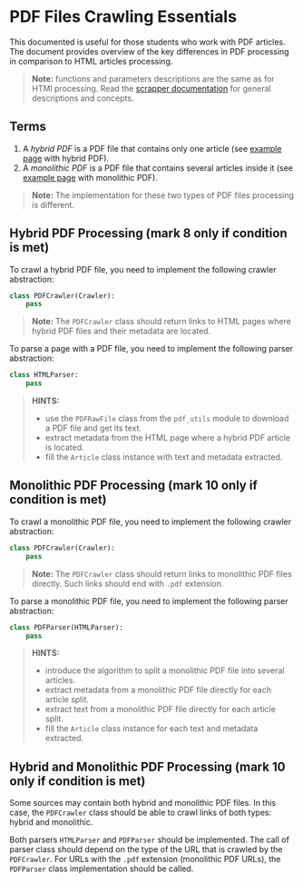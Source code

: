 # PDF Files Crawling Essentials

This documented is useful for those students who 
work with PDF articles. The document provides overview
of the key differences in PDF processing in comparison 
to HTML articles processing.

> **Note:** functions and parameters descriptions are the same as for HTMl processing.
> Read the [scrapper documentation](scrapper.md) for general descriptions and concepts.

## Terms

1. A *hybrid PDF* is a PDF file that contains only one article
   (see [example page](https://vja.ruslang.ru/ru/archive/2021-3) with hybrid PDF).
2. A *monolithic PDF* is a PDF file that contains several articles inside it 
   (see [example page](https://vestnik.philol.msu.ru) with monolithic PDF).

> **Note:** The implementation for these two types of PDF files processing is different.

## Hybrid PDF Processing (mark 8 only if condition is met)

To crawl a hybrid PDF file, you need to implement the following crawler abstraction:

```python
class PDFCrawler(Crawler):
    pass
```

> **Note:** The `PDFCrawler` class should return links to HTML pages 
> where hybrid PDF files and their metadata are located.

To parse a page with a PDF file, you need to implement the following parser abstraction:

```python
class HTMLParser:
    pass
```

> **HINTS:** 
> * use the `PDFRawFile` class from the `pdf_utils` module to download a PDF file and get its text.
> * extract metadata from the HTML page where a hybrid PDF article is located.
> * fill the `Article` class instance with text and metadata extracted.

## Monolithic PDF Processing (mark 10 only if condition is met)

To crawl a monolithic PDF file, you need to implement the following crawler abstraction:

```python
class PDFCrawler(Crawler):
    pass
```

> **Note:** The `PDFCrawler` class should return links to monolithic PDF files 
> directly. Such links should end with `.pdf` extension.

To parse a monolithic PDF file, you need to implement the following parser abstraction:

```python
class PDFParser(HTMLParser):
    pass
```

> **HINTS:** 
> * introduce the algorithm to split a monolithic PDF file into several articles.
> * extract metadata from a monolithic PDF file directly for each article split.
> * extract text from a monolithic PDF file directly for each article split.
> * fill the `Article` class instance for each text and metadata extracted.

## Hybrid and Monolithic PDF Processing (mark 10 only if condition is met)

Some sources may contain both hybrid and monolithic PDF files.
In this case, the `PDFCrawler` class should be able to crawl
links of both types: hybrid and monolithic.

Both parsers `HTMLParser` and `PDFParser` should be implemented.
The call of parser class should depend on the type of the URL that is crawled by the `PDFCrawler`.
For URLs with the `.pdf` extension (monolithic PDF URLs), 
the `PDFParser` class implementation should be called.
